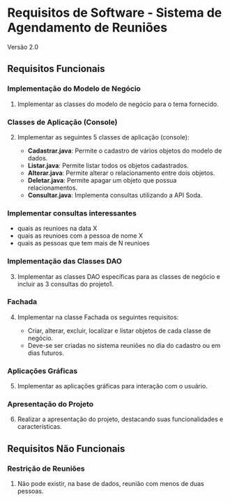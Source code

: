 # Requisitos de Software - Sistema de Agendamento de Reuniões

<p>Versão 2.0</p>

## Requisitos Funcionais

### Implementação do Modelo de Negócio

1. Implementar as classes do modelo de negócio para o tema fornecido.

### Classes de Aplicação (Console)

2. Implementar as seguintes 5 classes de aplicação (console):

   - **Cadastrar.java**: Permite o cadastro de vários objetos do modelo de dados.
   - **Listar.java**: Permite listar todos os objetos cadastrados.
   - **Alterar.java**: Permite alterar o relacionamento entre dois objetos.
   - **Deletar.java**: Permite apagar um objeto que possua relacionamentos.
   - **Consultar.java**: Implementa consultas utilizando a API Soda.
   
### Implementar consultas interessantes
- quais as reunioes na data X
- quais as reunioes com a pessoa de nome X
- quais as pessoas que tem mais de N reunioes

### Implementação das Classes DAO

3. Implementar as classes DAO específicas para as classes de negócio e incluir as 3 consultas do projeto1.

### Fachada

4. Implementar na classe Fachada os seguintes requisitos:

   - Criar, alterar, excluir, localizar e listar objetos de cada classe de negócio.
   - Deve-se ser criadas no sistema reuniões no dia do cadastro ou em dias futuros.

### Aplicações Gráficas

5. Implementar as aplicações gráficas para interação com o usuário.

### Apresentação do Projeto

6. Realizar a apresentação do projeto, destacando suas funcionalidades e características.

## Requisitos Não Funcionais

### Restrição de Reuniões

1. Não pode existir, na base de dados, reunião com menos de duas pessoas.
